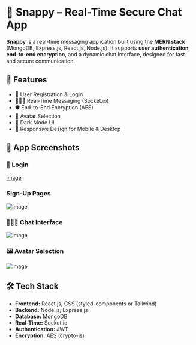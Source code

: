 # 💬 Snappy – Real-Time Secure Chat App

**Snappy** is a real-time messaging application built using the **MERN stack** (MongoDB, Express.js, React.js, Node.js). It supports **user authentication**, **end-to-end encryption**, and a dynamic chat interface, designed for fast and secure communication.

## 🚀 Features

- 🔐 User Registration & Login
- 🧑‍🤝‍🧑 Real-Time Messaging (Socket.io)
- 🛡️ End-to-End Encryption (AES)
- 👤 Avatar Selection
- 🌙 Dark Mode UI
- 📱 Responsive Design for Mobile & Desktop

## 📸 App Screenshots

### 🔐 Login
[image](https://github.com/user-attachments/assets/88463065-418c-4a03-9c0c-63770ec46134)

### Sign-Up Pages
![image](https://github.com/user-attachments/assets/b14eb3a7-841d-44c6-8f80-10bdc6b6fcd3)


### 🧑‍🤝‍🧑 Chat Interface
![image](https://github.com/user-attachments/assets/303872c9-7338-47fb-9b24-6eef6844e196)


### 🖼️ Avatar Selection
![image](https://github.com/user-attachments/assets/3a7d705d-df67-47a6-bade-eabdf20a7bdf)


## 🛠️ Tech Stack

- **Frontend:** React.js, CSS (styled-components or Tailwind)
- **Backend:** Node.js, Express.js
- **Database:** MongoDB
- **Real-Time:** Socket.io
- **Authentication:** JWT
- **Encryption:** AES (crypto-js)



